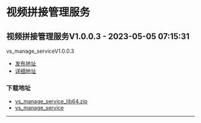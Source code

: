 # 视频拼接管理服务
## 视频拼接管理服务V1.0.0.3 - 2023-05-05 07:15:31
vs_manage_serviceV1.0.0.3
*  [发布地址](https://github.com/jadehh/VideoStitching/releases/tag/vs_manage_serviceV1.0.0.3)
*  [详细地址](https://github.com/jadehh/jadehh_file/releases/tag/vs_manage_serviceV1.0.0.3)
### 下载地址
* [vs_manage_service_lib64.zip](https://gh.ddlc.top/https://github.com/jadehh/jadehh_file/releases/download/vs_manage_serviceV1.0.0.3/vs_manage_service_lib64.zip)
* [vs_manage_service](https://gh.ddlc.top/https://github.com/jadehh/jadehh_file/releases/download/vs_manage_serviceV1.0.0.3/vs_manage_service)
----